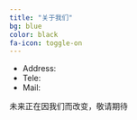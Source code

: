 ```yaml
---
title: "关于我们"
bg: blue
color: black
fa-icon: toggle-on
---
```


+ Address:  
+ Tele:
+ Mail:

未来正在因我们而改变，敬请期待

